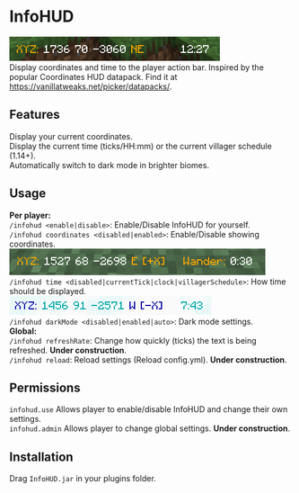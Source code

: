 # InfoHUD
![banner](/img/banner.png) \
Display coordinates and time to the player action bar.
Inspired by the popular Coordinates HUD datapack. Find it at https://vanillatweaks.net/picker/datapacks/.

## Features
Display your current coordinates.\
Display the current time (ticks/HH:mm) or the current villager schedule (1.14+).\
Automatically switch to dark mode in brighter biomes.

## Usage
**Per player:**\
  `/infohud <enable|disable>`: Enable/Disable InfoHUD for yourself.\
  `/infohud coordinates <disabled|enabled>`: Enable/Disable showing coordinates.\
  ![villagerTime](/img/villagerTime.png) \
  `/infohud time <disabled|currentTick|clock|villagerSchedule>`: How time should be displayed.\
  ![darkMode](/img/darkMode.png) \
  `/infohud darkMode <disabled|enabled|auto>`: Dark mode settings.\
**Global:**\
  `/infohud refreshRate`: Change how quickly (ticks) the text is being refreshed. **Under construction**.\
  `/infohud reload`: Reload settings (Reload config.yml). **Under construction**.
## Permissions
`infohud.use` Allows player to enable/disable InfoHUD and change their own settings.\
`infohud.admin` Allows player to change global settings. **Under construction**.

## Installation
Drag `InfoHUD.jar` in your plugins folder.
